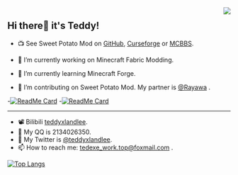 <img align="right" src="https://github-readme-stats.vercel.app/api?username=teddyxlandlee&show_icons=true&theme=graywhite&count_private=true" /> 

## Hi there👋 it's Teddy! 

- :tv: See Sweet Potato Mod on [GitHub](https://github.com/Featurehouse/sweet_potato-release), [Curseforge](https://www.curseforge.com/minecraft/mc-mods/sweet-potato) or [MCBBS](https://www.mcbbs.net/thread-1132119-1-1.html).

- 🔭 I’m currently working on Minecraft Fabric Modding.
- 🌱 I’m currently learning Minecraft Forge.
- 👯 I’m contributing on Sweet Potato Mod. My partner is [@Rayawa](https://github.com/Rayawa) .

-[![ReadMe Card](https://github-readme-stats.vercel.app/api/pin/?username=Featurehouse&repo=sweet_potato-release&theme=graywhite)](https://github.com/Featurehouse/sweet_potato-release)
-[![ReadMe Card](https://github-readme-stats.vercel.app/api/pin/?username=Featurehouse&repo=sweet_potato-source&theme=graywhite)](https://github.com/Featurehouse/sweet_potato-source)

--------------------------------

- :film_projector: Bilibili [teddyxlandlee](https://space.bilibili.com/578744436).
- 💬 My QQ is 2134026350.
- 💬 My Twitter is [@teddyxlandlee](https://twitter.com/teddyxlandlee).
- 📫 How to reach me: tedexe_work.top@foxmail.com .



[![Top Langs](https://github-readme-stats.vercel.app/api/top-langs/?username=teddyxlandlee&layout=compact)](https://github.com/teddyxlandlee)
